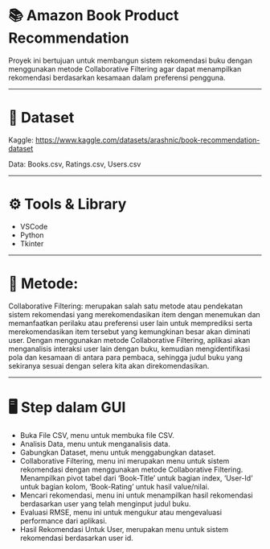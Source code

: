 # 📚 Amazon Book Product Recommendation
Proyek ini bertujuan untuk membangun sistem rekomendasi buku dengan menggunakan metode Collaborative Filtering agar dapat menampilkan rekomendasi berdasarkan kesamaan dalam preferensi pengguna.

---
# 📁 Dataset
Kaggle: https://www.kaggle.com/datasets/arashnic/book-recommendation-dataset

Data: Books.csv, Ratings.csv, Users.csv

---
# ⚙️ Tools & Library
- VSCode
- Python
- Tkinter
---
# 📍 Metode:
Collaborative Filtering: merupakan salah satu metode atau pendekatan sistem rekomendasi yang merekomendasikan item dengan menemukan dan memanfaatkan perilaku atau preferensi user lain untuk memprediksi serta merekomendasikan item tersebut yang kemungkinan besar akan diminati user. Dengan menggunakan metode Collaborative Filtering, aplikasi akan menganalisis interaksi user lain dengan buku, kemudian mengidentifikasi pola dan kesamaan di antara para pembaca, sehingga judul buku yang sekiranya sesuai dengan selera kita akan direkomendasikan.

---
# 🖥️ Step dalam GUI
- Buka File CSV, menu untuk membuka file CSV.
- Analisis Data, menu untuk menganalisis data. 
- Gabungkan Dataset, menu untuk menggabungkan dataset.
- Collaborative Filtering, menu ini merupakan menu untuk sistem rekomendasi dengan menggunakan metode Collaborative Filtering. Menampilkan pivot tabel dari ‘Book-Title’ untuk bagian index, ‘User-Id’ untuk bagian kolom, ‘Book-Rating’ untuk hasil value/nilai.
- Mencari rekomendasi, menu ini untuk menampilkan hasil rekomendasi berdasarkan user yang telah menginput judul buku.
- Evaluasi RMSE, menu ini untuk mengukur atau mengevaluasi performance dari aplikasi.
- Hasil Rekomendasi Untuk User, merupakan menu untuk sistem rekomendasi berdasarkan user id. 
